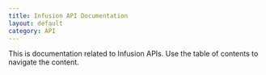 ```yaml
---
title: Infusion API Documentation
layout: default
category: API
---
```


This is documentation related to Infusion APIs. Use the table of contents to navigate the content.
